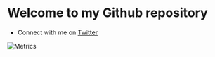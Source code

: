 # Welcome to my Github repository
- Connect with me on [Twitter](https://www.twitter.com/timwelchamann)



![Metrics](https://metrics.lecoq.io/davidadarme?template=classic&isocalendar=1&introduction=1&base=header%2C%20activity%2C%20community%2C%20repositories%2C%20metadata&base.indepth=false&base.hireable=false&base.skip=false&isocalendar=false&isocalendar.duration=half-year&introduction=false&introduction.title=false&config.timezone=America%2FBogota)


<!---

davidadarme/davidadarme is a ✨ special ✨ repository because its `README.md` (this file) appears on your GitHub profile.
You can click the Preview link to take a look at your changes.


--->
